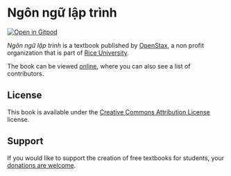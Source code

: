 # Ngôn ngữ lập trình

[![Open in Gitpod](https://gitpod.io/button/open-in-gitpod.svg)](https://gitpod.io/from-referrer/)

_Ngôn ngữ lập trình_ is a textbook published by [OpenStax](https://openstax.org/), a non profit organization that is part of [Rice University](https://www.rice.edu/).

The book can be viewed [online](https://github.com/cnx-user-books/cnxbook-ngon-ngu-lap-trinh/releases/latest), where you can also see a list of contributors.

## License
This book is available under the [Creative Commons Attribution License](./LICENSE) license.

## Support
If you would like to support the creation of free textbooks for students, your [donations are welcome](https://riceconnect.rice.edu/donation/support-openstax-banner).
